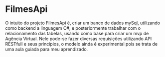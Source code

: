 # FilmesApi 

O intuito do projeto FilmesApi é, criar um banco de dados mySql, utilizando como backend a linguagem C#, e posteriormente trabalhar com o relacionamento das tabelas, usando como base para criar um mvp de Agência Virtual. Nele pode-se fazer diversas requisições utilizando API RESTfull e seus princípios, o modelo ainda é experimental pois se trata de uma aula guiada para meu aprendizado.
